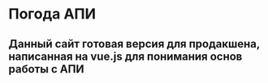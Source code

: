 # Погода АПИ
## Данный сайт готовая версия для продакшена, написанная на vue.js для понимания основ работы с АПИ
